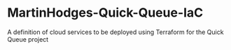# MartinHodges-Quick-Queue-IaC
A definition of cloud services to be deployed using Terraform for the Quick Queue project
